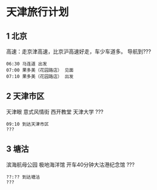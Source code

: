# 天津旅行计划
## 1 北京
高速：走京津高速，比京沪高速好走，车少车道多。
导航到???
```
06:30 马连道 出发
07:00 果多美（花园路店） 见面
07:10 果多美（花园路店） 出发
```
## 2 天津市区
天津眼 意式风情街 西开教堂 天津大学 ???
```
09:10 到达天津市区
???
```
## 3 塘沽
滨海航母公园 极地海洋馆 开车40分钟大沽港纪念馆 ???
```
??:?? 到达塘沽
???
```
